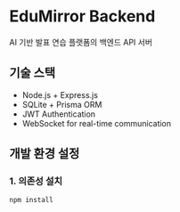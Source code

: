 # EduMirror Backend

AI 기반 발표 연습 플랫폼의 백엔드 API 서버

## 기술 스택

- Node.js + Express.js
- SQLite + Prisma ORM
- JWT Authentication
- WebSocket for real-time communication

## 개발 환경 설정

### 1. 의존성 설치

```bash
npm install
```
